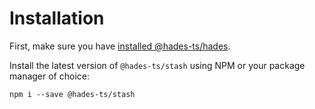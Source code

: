 # Installation

First, make sure you have [installed @hades-ts/hades](../../hades/installation).

Install the latest version of `@hades-ts/stash` using NPM or your package manager of choice:

    npm i --save @hades-ts/stash
